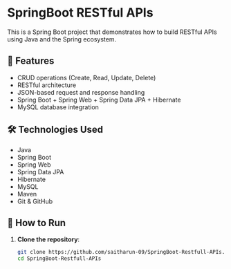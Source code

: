 # SpringBoot RESTful APIs

This is a Spring Boot project that demonstrates how to build RESTful APIs using Java and the Spring ecosystem.

## 🚀 Features

* CRUD operations (Create, Read, Update, Delete)
* RESTful architecture
* JSON-based request and response handling
* Spring Boot + Spring Web + Spring Data JPA + Hibernate
* MySQL database integration

## 🛠️ Technologies Used

* Java
* Spring Boot
* Spring Web
* Spring Data JPA
* Hibernate
* MySQL
* Maven
* Git & GitHub

## 🧪 How to Run

1. **Clone the repository**:

   ```bash
   git clone https://github.com/saitharun-09/SpringBoot-Restfull-APIs.git
   cd SpringBoot-Restfull-APIs
   ```
